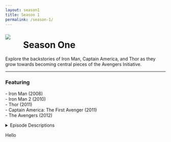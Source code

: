 ```yaml
---
layout: season1
title: Season 1
permalink: /season-1/
---
```


<img src="../assets/images/seasonOne_450px.jpg" style="float: left; padding: 10px 40px 10px 0px;" />

# Season One

Explore the backstories of Iron Man, Captain America, and Thor as they grow towards becoming central pieces of the Avengers Initiative.

* * *

### Featuring

<p>
- Iron Man (2008)<br />
- Iron Man 2 (2010)<br />
- Thor (2011)<br />
- Captain America: The First Avenger (2011)<br />
- The Avengers (2012)
</p>
<p style="clear: both;"></p>
<details>
  <summary>Episode Descriptions</summary>
  <p>
    <table>
      <tr>
        <th>No.</th>
        <th>Title</th>
        <th>Description</th>
      </tr>
      <tr>
        <td>
          1
        </td>
        <td>
          Recruitment
        </td>
        <td>
          Playboy billionaire Tony Stark has his world turned upside down when he is kidnapped by terrorists. Meanwhile, in 1943, Steve Rogers volunteers to participate in an experimental program for the U.S. Army.
        </td>
      </tr>
    </table>
  </p>
</details>

<span class="h2">Hello</span>

